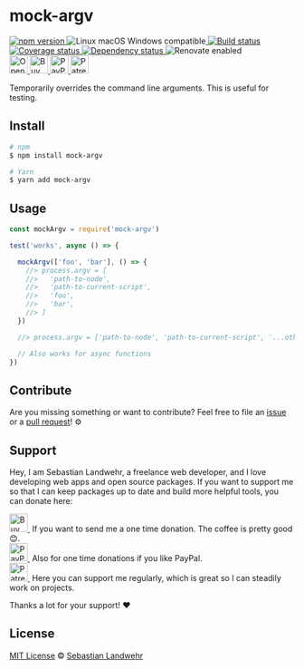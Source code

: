 <!-- TITLE/ -->
# mock-argv
<!-- /TITLE -->

<!-- BADGES/ -->
  <p>
    <a href="https://npmjs.org/package/mock-argv">
      <img
        src="https://img.shields.io/npm/v/mock-argv.svg"
        alt="npm version"
      >
    </a><img src="https://img.shields.io/badge/os-linux%20%7C%C2%A0macos%20%7C%C2%A0windows-blue" alt="Linux macOS Windows compatible"><a href="https://github.com/dword-design/mock-argv/actions">
      <img
        src="https://github.com/dword-design/mock-argv/workflows/build/badge.svg"
        alt="Build status"
      >
    </a><a href="https://codecov.io/gh/dword-design/mock-argv">
      <img
        src="https://codecov.io/gh/dword-design/mock-argv/branch/master/graph/badge.svg"
        alt="Coverage status"
      >
    </a><a href="https://david-dm.org/dword-design/mock-argv">
      <img src="https://img.shields.io/david/dword-design/mock-argv" alt="Dependency status">
    </a><img src="https://img.shields.io/badge/renovate-enabled-brightgreen" alt="Renovate enabled"><br/><a href="https://gitpod.io/#https://github.com/dword-design/mock-argv">
      <img
        src="https://gitpod.io/button/open-in-gitpod.svg"
        alt="Open in Gitpod"
        height="32"
      >
    </a><a href="https://www.buymeacoffee.com/dword">
      <img
        src="https://www.buymeacoffee.com/assets/img/guidelines/download-assets-sm-2.svg"
        alt="Buy Me a Coffee"
        height="32"
      >
    </a><a href="https://paypal.me/SebastianLandwehr">
      <img
        src="https://dword-design.de/images/paypal.svg"
        alt="PayPal"
        height="32"
      >
    </a><a href="https://www.patreon.com/dworddesign">
      <img
        src="https://dword-design.de/images/patreon.svg"
        alt="Patreon"
        height="32"
      >
    </a>
</p>
<!-- /BADGES -->


<!-- DESCRIPTION/ -->
Temporarily overrides the command line arguments. This is useful for testing.
<!-- /DESCRIPTION -->

<!-- INSTALL/ -->
## Install

```bash
# npm
$ npm install mock-argv

# Yarn
$ yarn add mock-argv
```
<!-- /INSTALL -->

## Usage

```js
const mockArgv = require('mock-argv')

test('works', async () => {

  mockArgv(['foo', 'bar'], () => {
    //> process.argv = [
    //>   'path-to-node',
    //>   'path-to-current-script',
    //>   'foo',
    //>   'bar',
    //> ]
  })

  //> process.argv = ['path-to-node', 'path-to-current-script', '...other-params']

  // Also works for async functions
})
```

<!-- LICENSE/ -->
## Contribute

Are you missing something or want to contribute? Feel free to file an [issue](https://github.com/dword-design/mock-argv/issues) or a [pull request](https://github.com/dword-design/mock-argv/pulls)! ⚙️

## Support

Hey, I am Sebastian Landwehr, a freelance web developer, and I love developing web apps and open source packages. If you want to support me so that I can keep packages up to date and build more helpful tools, you can donate here:

<p>
  <a href="https://www.buymeacoffee.com/dword">
    <img
      src="https://www.buymeacoffee.com/assets/img/guidelines/download-assets-sm-2.svg"
      alt="Buy Me a Coffee"
      height="32"
    >
  </a>&nbsp;If you want to send me a one time donation. The coffee is pretty good 😊.<br/>
  <a href="https://paypal.me/SebastianLandwehr">
    <img
      src="https://dword-design.de/images/paypal.svg"
      alt="PayPal"
      height="32"
    >
  </a>&nbsp;Also for one time donations if you like PayPal.<br/>
  <a href="https://www.patreon.com/dworddesign">
    <img
      src="https://dword-design.de/images/patreon.svg"
      alt="Patreon"
      height="32"
    >
  </a>&nbsp;Here you can support me regularly, which is great so I can steadily work on projects.
</p>

Thanks a lot for your support! ❤️

## License

[MIT License](https://opensource.org/licenses/MIT) © [Sebastian Landwehr](https://dword-design.de)
<!-- /LICENSE -->
